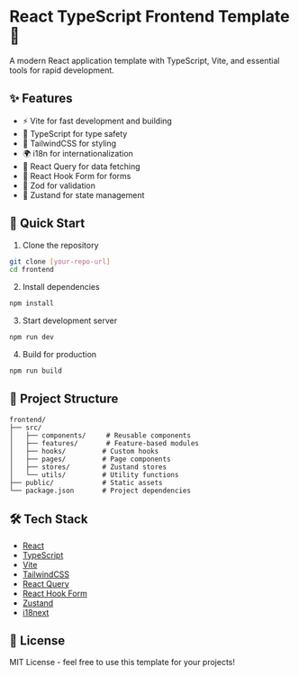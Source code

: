 # React TypeScript Frontend Template 🚀

A modern React application template with TypeScript, Vite, and essential tools for rapid development.

## ✨ Features

- ⚡️ Vite for fast development and building
- 🔷 TypeScript for type safety
- 🎨 TailwindCSS for styling
- 🌍 i18n for internationalization
- 🔄 React Query for data fetching
- 📝 React Hook Form for forms
- 🔐 Zod for validation
- 🏪 Zustand for state management

## 🚀 Quick Start

1. Clone the repository
```bash
git clone [your-repo-url]
cd frontend
```

2. Install dependencies
```bash
npm install
```

3. Start development server
```bash
npm run dev
```

4. Build for production
```bash
npm run build
```

## 📁 Project Structure

```
frontend/
├── src/
│   ├── components/     # Reusable components
│   ├── features/       # Feature-based modules
│   ├── hooks/         # Custom hooks
│   ├── pages/         # Page components
│   ├── stores/        # Zustand stores
│   └── utils/         # Utility functions
├── public/            # Static assets
└── package.json       # Project dependencies
```

## 🛠️ Tech Stack

- [React](https://reactjs.org/)
- [TypeScript](https://www.typescriptlang.org/)
- [Vite](https://vitejs.dev/)
- [TailwindCSS](https://tailwindcss.com/)
- [React Query](https://tanstack.com/query/latest)
- [React Hook Form](https://react-hook-form.com/)
- [Zustand](https://zustand-demo.pmnd.rs/)
- [i18next](https://www.i18next.com/)

## 📝 License

MIT License - feel free to use this template for your projects!